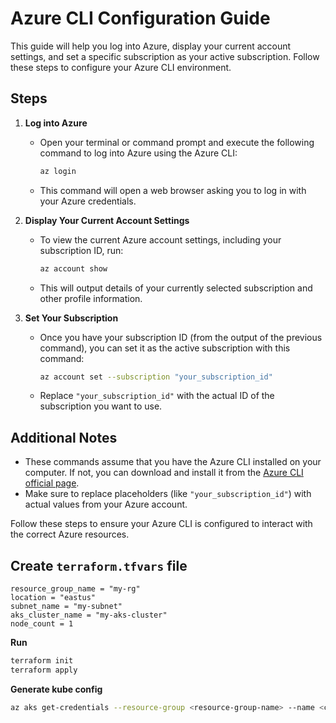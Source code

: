 # Azure CLI Configuration Guide

This guide will help you log into Azure, display your current account settings, and set a specific subscription as your active subscription. Follow these steps to configure your Azure CLI environment.

## Steps

1. **Log into Azure**
   - Open your terminal or command prompt and execute the following command to log into Azure using the Azure CLI:
     ```bash
     az login
     ```
   - This command will open a web browser asking you to log in with your Azure credentials.

2. **Display Your Current Account Settings**
   - To view the current Azure account settings, including your subscription ID, run:
     ```bash
     az account show
     ```
   - This will output details of your currently selected subscription and other profile information.

3. **Set Your Subscription**
   - Once you have your subscription ID (from the output of the previous command), you can set it as the active subscription with this command:
     ```bash
     az account set --subscription "your_subscription_id"
     ```
   - Replace `"your_subscription_id"` with the actual ID of the subscription you want to use.

## Additional Notes

- These commands assume that you have the Azure CLI installed on your computer. If not, you can download and install it from the [Azure CLI official page](https://docs.microsoft.com/en-us/cli/azure/install-azure-cli).
- Make sure to replace placeholders (like `"your_subscription_id"`) with actual values from your Azure account.

Follow these steps to ensure your Azure CLI is configured to interact with the correct Azure resources.

## Create `terraform.tfvars` file

```hcl
resource_group_name = "my-rg"
location = "eastus"
subnet_name = "my-subnet"
aks_cluster_name = "my-aks-cluster"
node_count = 1
```

**Run**
```bash
terraform init
terraform apply
```

**Generate kube config**
```bash
az aks get-credentials --resource-group <resource-group-name> --name <cluster-name> 
